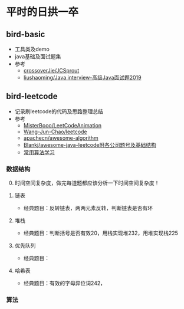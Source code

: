 # 平时的日拱一卒

## bird-basic
* 工具类及demo
* java基础及面试题集
* 参考
    * [crossoverJie/JCSprout](https://github.com/crossoverJie/JCSprout)
    * [liushaoming/Java interview-高级Java面试题2019](https://github.com/liushaoming/java-interview)

## bird-leetcode
* 记录刷leetcode的代码及思路整理总结
* 参考
    * [MisterBooo/LeetCodeAnimation](https://github.com/MisterBooo/LeetCodeAnimation)
    * [Wang-Jun-Chao/leetcode](https://github.com/Wang-Jun-Chao/leetcode)
    * [apachecn/awesome-algorithm](https://github.com/apachecn/awesome-algorithm)
    * [Blankj/awesome-java-leetcode附各公司题号及基础结构](https://github.com/Blankj/awesome-java-leetcode)
    * [常用算法学习](https://algorithm.yuanbin.me/zh-hans/)
    
### 数据结构
0. 时间空间复杂度，做完每道题都应该分析一下时间空间复杂度！

1. 链表
    * 经典题目：反转链表，两两元素反转，判断链表是否有环
    
2. 堆栈
    * 经典题目：判断括号是否有效20，用栈实现堆232，用堆实现栈225

3. 优先队列
    * 经典题目：
    
4. 哈希表
    * 经典题目：有效的字母异位词242，
    
### 算法